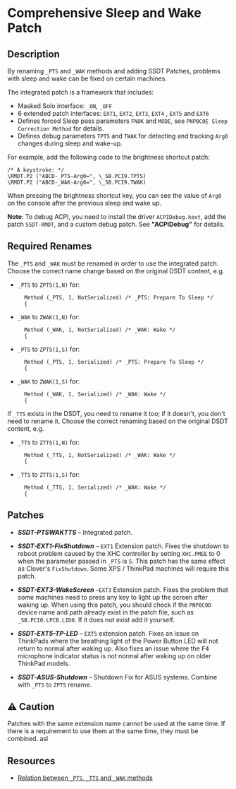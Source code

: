 # Comprehensive Sleep and Wake Patch

## Description

By renaming `_PTS` and `_WAK` methods and adding SSDT Patches, problems with sleep and wake can be fixed on certain machines.

The integrated patch is a framework that includes:

  - Masked Solo interface: `_ON`, `_OFF`
  - 6 extended patch interfaces: `EXT1`, `EXT2`, `EXT3`, `EXT4` , `EXT5` and `EXT6`
  - Defines forced Sleep pass parameters `FNOK` and `MODE`, see `PNP0C0E Sleep Correction Method` for details.
  - Defines debug parameters `TPTS` and `TWAK` for detecting and tracking `Arg0` changes during sleep and wake-up. 

For example, add the following code to the brightness shortcut patch:
   
```asl
/* A keystroke: */
\RMDT.P2 ("ABCD-_PTS-Arg0=", \_SB.PCI9.TPTS)
\RMDT.P2 ("ABCD-_WAK-Arg0=", \_SB.PCI9.TWAK)
```
When pressing the brightness shortcut key, you can see the value of `Arg0` on the console after the previous sleep and wake up.

**Note**: To debug ACPI, you need to install the driver `ACPIDebug.kext`, add the patch `SSDT-RMDT`, and a custom debug patch. See **"ACPIDebug"** for details.

## Required Renames

The `_PTS` and `_WAK` must be renamed in order to use the integrated patch. Choose the correct name change based on the original DSDT content, e.g.

- `_PTS` to `ZPTS(1,N)` for:

  ```asl
    Method (_PTS, 1, NotSerialized) /* _PTS: Prepare To Sleep */
    {
  ```

- `_WAK` to `ZWAK(1,N)` for:

  ```asl
    Method (_WAK, 1, NotSerialized) /* _WAK: Wake */
    {
  ```

- `_PTS` to `ZPTS(1,S)` for:

  ```asl
    Method (_PTS, 1, Serialized) /* _PTS: Prepare To Sleep */
    {
  ```

- `_WAK` to `ZWAK(1,S)` for:

  ```asl
    Method (_WAK, 1, Serialized) /* _WAK: Wake */
    {
  ```

If `_TTS` exists in the DSDT, you need to rename it too; if it doesn't, you don't need to rename it. Choose the correct renaming based on the original DSDT content, e.g.

- `_TTS` to `ZTTS(1,N)` for:

  ```asl
    Method (_TTS, 1, NotSerialized) /* _WAK: Wake */
    {
  ```

- `_TTS` to `ZTTS(1,S)` for:

  ```asl
    Method (_TTS, 1, Serialized) /* _WAK: Wake */
    {
  ```
## Patches

- ***SSDT-PTSWAKTTS*** – Integrated patch.

- ***SSDT-EXT1-FixShutdown*** – `EXT1` Extension patch. Fixes the shutdown to reboot problem caused by the XHC controller by setting `XHC.PMEE` to 0 when the parameter passed in `_PTS` is `5`. This patch has the same effect as Clover's `FixShutdown`. Some XPS / ThinkPad machines will require this patch.

- ***SSDT-EXT3-WakeScreen*** –`EXT3` Extension patch. Fixes the problem that some machines need to press any key to light up the screen after waking up. When using this patch, you should check if the `PNP0C0D` device name and path already exist in the patch file, such as `_SB.PCI0.LPCB.LID0`. If it does not exist add it yourself.

- ***SSDT-EXT5-TP-LED*** – `EXT5` extension patch. Fixes an issue on ThinkPads where the breathing light of the Power Button LED will not return to normal after waking up. Also fixes an issue where the <kbd>F4</kbd> microphone indicator status is not normal after waking up on older ThinkPad models.

- ***SSDT-ASUS-Shutdown*** – Shutdown Fix for ASUS systems. Combine with `_PTS` to `ZPTS` rename.

## :warning: Caution

Patches with the same extension name cannot be used at the same time. If there is a requirement to use them at the same time, they must be combined.
asl

## Resources
- [Relation between `_PTS`, `_TTS` and `_WAK` methods](https://uefi.org/specs/ACPI/6.4/07_Power_and_Performance_Mgmt/ospm-usage-of-_pts-_tts-and-_wak.html#working-sleeping-state-object-evaluation-flow)
